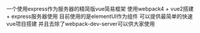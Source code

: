 一个使用express作为服务器的精简版vue简易框架
使用webpack4 + vue2搭建 + express服务器使用
目前使用的是elementUI作为组件
可以提供最简单的快速vue项目搭建 并且去除了webpack-dev-server可以供大家使用